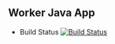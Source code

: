## Worker Java App

* Build Status
  [![Build Status](http://172.17.0.1:8080/job/instavote/job/worker-build/badge/icon)](http://172.17.0.1:8080/job/instavote/job/worker-build/)
 
